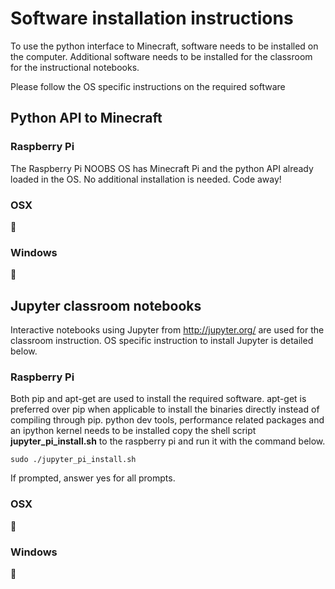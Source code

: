 # Software installation instructions
To use the python interface to Minecraft, software needs to be installed on the computer. Additional software needs to be installed for the classroom for the instructional notebooks.

Please follow the OS specific instructions on the required software

## Python API to Minecraft

### Raspberry Pi
The Raspberry Pi NOOBS OS has Minecraft Pi and the python API already loaded in the OS. No additional installation is needed. Code away!
  
### OSX
:construction_worker:

### Windows
:construction_worker:

## Jupyter classroom notebooks
Interactive notebooks using Jupyter from http://jupyter.org/ are used for the classroom instruction. OS specific instruction to install Jupyter is detailed below.

### Raspberry Pi
Both pip and apt-get are used to install the required software. apt-get is preferred over pip when applicable to install the binaries directly instead of compiling through pip.
python dev tools, performance related packages and an ipython kernel needs to be installed
copy the shell script **jupyter_pi_install.sh** to the raspberry pi and run it with the command below.
```
sudo ./jupyter_pi_install.sh
``` 
If prompted, answer yes for all prompts.

### OSX
:construction_worker:

### Windows
:construction_worker:
